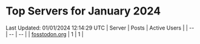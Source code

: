# Top Servers for January 2024
Last Updated: 01/01/2024 12:14:29 UTC
| Server | Posts | Active Users |
| -- | -- | -- |
| [fosstodon.org](https://fosstodon.org/tags/PowerShell) | 1 | 1 |
